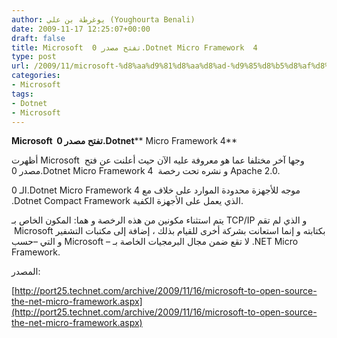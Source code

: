 ```yaml
---
author: يوغرطة بن علي (Youghourta Benali)
date: 2009-11-17 12:25:07+00:00
draft: false
title: Microsoft  تفتح مصدر 0.Dotnet Micro Framework  4
type: post
url: /2009/11/microsoft-%d8%aa%d9%81%d8%aa%d8%ad-%d9%85%d8%b5%d8%af%d8%b1-0-dotnet-micro-framework-4-4/
categories:
- Microsoft
tags:
- Dotnet
- Microsoft
---
```


**Microsoft  تفتح مصدر 0.Dotnet**** Micro Framework 4**



أظهرت Microsoft  وجها آخر مختلفا عما هو معروفة عليه الآن حيث أعلنت عن فتح مصدر 0.Dotnet Micro Framework 4  و نشره تحت رخصة Apache 2.0.

الـ 0.Dotnet Micro Framework 4 موجه للأجهزة محدودة الموارد على خلاف مع .Dotnet Compact Framework الذي يعمل على الأجهزة الكفية.

يتم استثناء مكونين من هذه الرخصة و هما: المكون الخاص بـ TCP/IP و الذي لم تقم  Microsoft بكتابته و إنما استعانت بشركة أخرى للقيام بذلك ، إضافة إلى مكتبات التشفير و التي –حسب Microsoft – لا تقع ضمن مجال البرمجيات الخاصة بـ .NET Micro Framework.

المصدر:

[http://port25.technet.com/archive/2009/11/16/microsoft-to-open-source-the-net-micro-framework.aspx](http://port25.technet.com/archive/2009/11/16/microsoft-to-open-source-the-net-micro-framework.aspx)
